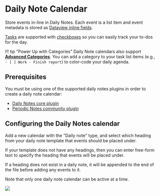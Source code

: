 # Daily Note Calendar

Store events in-line in Daily Notes. Each event is a list item and event metadata is stored as [Dataview inline fields](https://blacksmithgu.github.io/obsidian-dataview/data-annotation/).

[Tasks](../../events/tasks) are supported with [checkboxes](https://help.obsidian.md/How+to/Format+your+notes) so you can easily track your to-dos for the day.

!!! tip "Power Up with Categories"
    Daily Note calendars also support **[Advanced Categories](../events/categories.md)**. You can add a category to your task list items (e.g., `- [ ] Work - Finish report`) to color-code your daily agenda.

## Prerequisites

You must be using one of the supported daily notes plugins in order to create a daily note calendar:

-   [Daily Notes core plugin](https://help.obsidian.md/Plugins/Daily+notes)
-   [Periodic Notes community plugin](https://github.com/liamcain/obsidian-periodic-notes)

## Configuring the Daily Notes calendar

Add a new calendar with the "Daily note" type, and select which heading from your daily note template that events should be placed under.

If your template does not have any headings, then you can enter free-form text to specify the heading that events will be placed under.

If a heading does not exist in a daily note, it will be appended to the end of the file before adding any events to it.

Note that only one daily note calendar can be active at a time.

![](../assets/dailynote.gif)